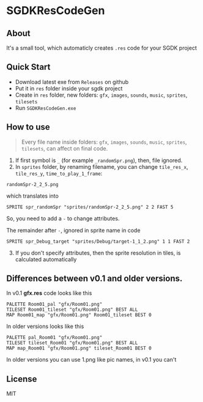 # SGDKResCodeGen

## About

It's a small tool, which automaticly creates `.res` code for your SGDK project

## Quick Start

- Download latest exe from `Releases` on github
- Put it in `res` folder inside your sgdk project
- Create in `res` folder, new folders: `gfx`, `images`, `sounds`, `music`, `sprites`, `tilesets`
- Run `SGDKResCodeGen.exe` 

## How to use

> Every file name inside folders: `gfx`, `images`, `sounds`, `music`, `sprites`, `tilesets`, can affect on final code.
1. If first symbol is `_` (for example `_randomSpr.png`), then, file ignored.
2. In `sprites` folder, by renaming filename, you can change `tile_res_x`, `tile_res_y`, `time_to_play_1_frame`:

```
randomSpr-2_2_5.png
````
which translates into

```
SPRITE spr_randomSpr "sprites/randomSpr-2_2_5.png" 2 2 FAST 5
```

So, you need to add a `-` to change attributes.

The remainder after `-`, ignored in sprite name in code

```
SPRITE spr_Debug_target "sprites/Debug/target-1_1_2.png" 1 1 FAST 2
```

3. If you don't specify attributes, then the sprite resolution in tiles, is calculated automatically 

## Differences between v0.1 and older versions.
In v0.1 **gfx.res** code looks like this
```
PALETTE Room01_pal "gfx/Room01.png"
TILESET Room01_tileset "gfx/Room01.png" BEST ALL
MAP Room01_map "gfx/Room01.png" Room01_tileset BEST 0
```
In older versions looks like this
```
PALETTE pal_Room01 "gfx/Room01.png"
TILESET tileset_Room01 "gfx/Room01.png" BEST ALL
MAP map_Room01 "gfx/Room01.png" tileset_Room01 BEST 0
```
In older versions you can use 1.png like pic names, in v0.1 you can't

## License

MIT
